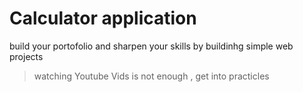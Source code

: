 # Calculator application
 build your portofolio and sharpen your skills by buildinhg simple web projects 
 > watching Youtube Vids is not enough , get into practicles 